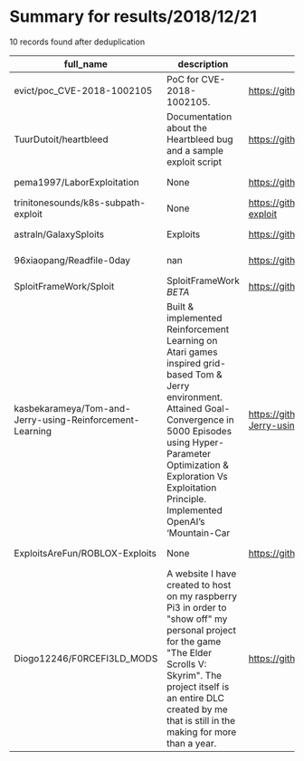 
# Summary for results/2018/12/21
    
10 records found after deduplication

| full_name | description | html_url | matched_list | matched_count | pushed_at | size | stargazers_count | language | forks_count |
|----------------------------------------------------------|------------------------------------------------------------------------------------------------------------------------------------------------------------------------------------------------------------------------------------------------------------------|-----------------------------------------------------------------------------|-----------------------|-----------------|---------------------------|--------|--------------------|------------------|---------------|
| evict/poc_CVE-2018-1002105 | PoC for CVE-2018-1002105. | https://github.com/evict/poc_CVE-2018-1002105 | ['cve poc', 'cve-2'] | 2 | 2018-12-21 14:34:04+00:00 | 33 | 216 | Python | 39 |
| TuurDutoit/heartbleed | Documentation about the Heartbleed bug and a sample exploit script | https://github.com/TuurDutoit/heartbleed | ['exploit'] | 1 | 2018-12-21 10:53:01+00:00 | 508 | 0 | JavaScript | 0 |
| pema1997/LaborExploitation | None | https://github.com/pema1997/LaborExploitation | ['exploit'] | 1 | 2018-12-21 01:44:54+00:00 | 6990 | 0 | HTML | 0 |
| trinitonesounds/k8s-subpath-exploit | None | https://github.com/trinitonesounds/k8s-subpath-exploit | ['exploit'] | 1 | 2018-12-21 03:14:48+00:00 | 14 | 0 | Shell | 0 |
| astraln/GalaxySploits | Exploits | https://github.com/astraln/GalaxySploits | ['exploit', 'sploit'] | 2 | 2018-12-21 11:15:08+00:00 | 0 | 0 | | 0 |
| 96xiaopang/Readfile-0day | nan | https://github.com/96xiaopang/Readfile-0day | ['0day'] | 1 | 2018-12-21 11:56:42+00:00 | 0 | 0 | nan | 0 |
| SploitFrameWork/Sploit | SploitFrameWork *BETA* | https://github.com/SploitFrameWork/Sploit | ['sploit'] | 1 | 2018-12-21 19:53:24+00:00 | 8 | 0 | Python | 0 |
| kasbekarameya/Tom-and-Jerry-using-Reinforcement-Learning | Built & implemented Reinforcement Learning on Atari games inspired grid-based Tom & Jerry environment. Attained Goal-Convergence in 5000 Episodes using Hyper-Parameter Optimization & Exploration Vs Exploitation Principle. Implemented OpenAI’s ‘Mountain-Car | https://github.com/kasbekarameya/Tom-and-Jerry-using-Reinforcement-Learning | ['exploit'] | 1 | 2018-12-21 19:41:51+00:00 | 3017 | 1 | Jupyter Notebook | 0 |
| ExploitsAreFun/ROBLOX-Exploits | None | https://github.com/ExploitsAreFun/ROBLOX-Exploits | ['exploit'] | 1 | 2018-12-21 19:58:23+00:00 | 2 | 0 | | 0 |
| Diogo12246/F0RCEFI3LD_MODS | A website I have created to host on my raspberry Pi3 in order to "show off" my personal project for the game "The Elder Scrolls V: Skyrim". The project itself is an entire DLC created by me that is still in the making for more than a year. | https://github.com/Diogo12246/F0RCEFI3LD_MODS | ['rce'] | 1 | 2018-12-21 21:08:45+00:00 | 105584 | 0 | HTML | 0 |
